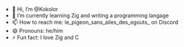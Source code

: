 - 👋 Hi, I’m @Kokolor
- 🌱 I’m currently learning Zig and writing a programming langage
- 📫 How to reach me: le_pigeon_sans_ailes_des_egouts_ on Discord
- 😄 Pronouns: he/him
- ⚡ Fun fact: I love Zig and C

<!---
Kokolor/Kokolor is a ✨ special ✨ repository because its `README.md` (this file) appears on your GitHub profile.
You can click the Preview link to take a look at your changes.
--->
